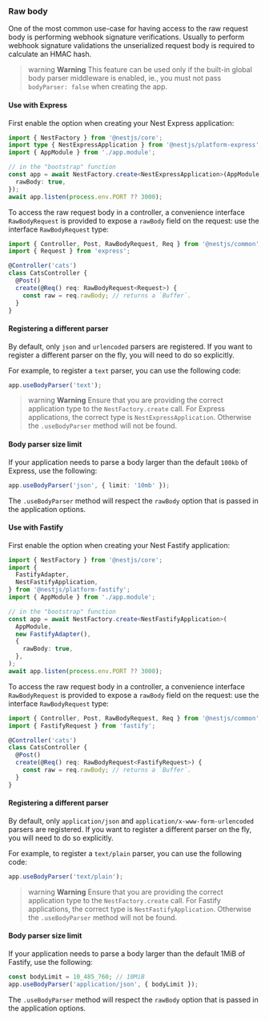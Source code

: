 ### Raw body

One of the most common use-case for having access to the raw request body is performing webhook signature verifications. Usually to perform webhook signature validations the unserialized request body is required to calculate an HMAC hash.

> warning **Warning** This feature can be used only if the built-in global body parser middleware is enabled, ie., you must not pass `bodyParser: false` when creating the app.

#### Use with Express

First enable the option when creating your Nest Express application:

```typescript
import { NestFactory } from '@nestjs/core';
import type { NestExpressApplication } from '@nestjs/platform-express';
import { AppModule } from './app.module';

// in the "bootstrap" function
const app = await NestFactory.create<NestExpressApplication>(AppModule, {
  rawBody: true,
});
await app.listen(process.env.PORT ?? 3000);
```

To access the raw request body in a controller, a convenience interface `RawBodyRequest` is provided to expose a `rawBody` field on the request: use the interface `RawBodyRequest` type:

```typescript
import { Controller, Post, RawBodyRequest, Req } from '@nestjs/common';
import { Request } from 'express';

@Controller('cats')
class CatsController {
  @Post()
  create(@Req() req: RawBodyRequest<Request>) {
    const raw = req.rawBody; // returns a `Buffer`.
  }
}
```

#### Registering a different parser

By default, only `json` and `urlencoded` parsers are registered. If you want to register a different parser on the fly, you will need to do so explicitly.

For example, to register a `text` parser, you can use the following code:

```typescript
app.useBodyParser('text');
```

> warning **Warning** Ensure that you are providing the correct application type to the `NestFactory.create` call. For Express applications, the correct type is `NestExpressApplication`. Otherwise the `.useBodyParser` method will not be found.

#### Body parser size limit

If your application needs to parse a body larger than the default `100kb` of Express, use the following:

```typescript
app.useBodyParser('json', { limit: '10mb' });
```

The `.useBodyParser` method will respect the `rawBody` option that is passed in the application options.

#### Use with Fastify

First enable the option when creating your Nest Fastify application:

```typescript
import { NestFactory } from '@nestjs/core';
import {
  FastifyAdapter,
  NestFastifyApplication,
} from '@nestjs/platform-fastify';
import { AppModule } from './app.module';

// in the "bootstrap" function
const app = await NestFactory.create<NestFastifyApplication>(
  AppModule,
  new FastifyAdapter(),
  {
    rawBody: true,
  },
);
await app.listen(process.env.PORT ?? 3000);
```

To access the raw request body in a controller, a convenience interface `RawBodyRequest` is provided to expose a `rawBody` field on the request: use the interface `RawBodyRequest` type:

```typescript
import { Controller, Post, RawBodyRequest, Req } from '@nestjs/common';
import { FastifyRequest } from 'fastify';

@Controller('cats')
class CatsController {
  @Post()
  create(@Req() req: RawBodyRequest<FastifyRequest>) {
    const raw = req.rawBody; // returns a `Buffer`.
  }
}
```

#### Registering a different parser

By default, only `application/json` and `application/x-www-form-urlencoded` parsers are registered. If you want to register a different parser on the fly, you will need to do so explicitly.

For example, to register a `text/plain` parser, you can use the following code:

```typescript
app.useBodyParser('text/plain');
```

> warning **Warning** Ensure that you are providing the correct application type to the `NestFactory.create` call. For Fastify applications, the correct type is `NestFastifyApplication`. Otherwise the `.useBodyParser` method will not be found.

#### Body parser size limit

If your application needs to parse a body larger than the default 1MiB of Fastify, use the following:

```typescript
const bodyLimit = 10_485_760; // 10MiB
app.useBodyParser('application/json', { bodyLimit });
```

The `.useBodyParser` method will respect the `rawBody` option that is passed in the application options.
